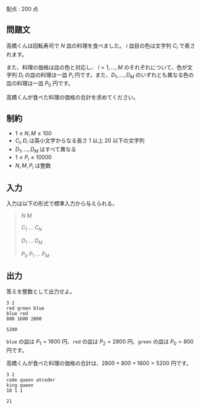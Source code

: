 配点 : $200$ 点

## 問題文

高橋くんは回転寿司で $N$ 皿の料理を食べました。 $i$ 皿目の色は文字列 $C_i$ で表されます。

また、料理の価格は皿の色と対応し、 $i=1,\ldots,M$ のそれぞれについて、色が文字列 $D_i$ の皿の料理は一皿 $P_i$ 円です。また、$D_1,\ldots,D_M$ のいずれとも異なる色の皿の料理は一皿 $P_0$ 円です。

高橋くんが食べた料理の価格の合計を求めてください。

## 制約

- $1\leq N,M\leq 100$
- $C_i,D_i$ は英小文字からなる長さ $1$ 以上 $20$ 以下の文字列
- $D_1,\ldots,D_M$ はすべて異なる
- $1\leq P_i\leq 10000$
- $N,M,P_i$ は整数

## 入力

入力は以下の形式で標準入力から与えられる。

> $N$ $M$
> 
> $C_1$ $\ldots$ $C_N$
> 
> $D_1$ $\ldots$ $D_M$
> 
> $P_0$ $P_1$ $\ldots$ $P_M$

## 出力

答えを整数として出力せよ。

```input1
3 2
red green blue
blue red
800 1600 2800
```

```output1
5200
```

`blue` の皿は $P_1 = 1600$ 円、`red` の皿は $P_2 = 2800$ 円、`green` の皿は $P_0 = 800$ 円です。

高橋くんが食べた料理の価格の合計は、$2800+800+1600=5200$ 円です。

```input2
3 2
code queen atcoder
king queen
10 1 1
```

```output2
21
```